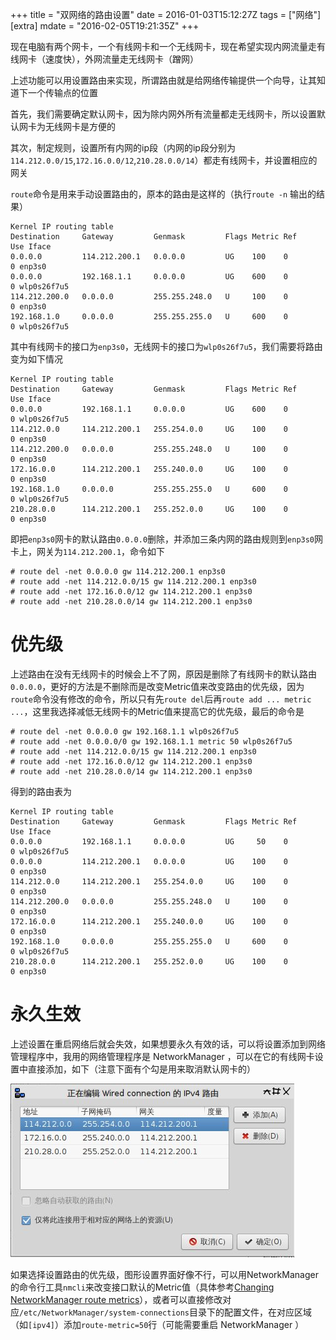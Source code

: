 +++
title = "双网络的路由设置"
date = 2016-01-03T15:12:27Z
tags = ["网络"]
[extra]
mdate = "2016-02-05T19:21:35Z"
+++

现在电脑有两个网卡，一个有线网卡和一个无线网卡，现在希望实现内网流量走有线网卡（速度快），外网流量走无线网卡（蹭网）
<!-- more -->

上述功能可以用设置路由来实现，所谓路由就是给网络传输提供一个向导，让其知道下一个传输点的位置

首先，我们需要确定默认网卡，因为除内网外所有流量都走无线网卡，所以设置默认网卡为无线网卡是方便的

其次，制定规则，设置所有内网的ip段（内网的ip段分别为`114.212.0.0/15`,`172.16.0.0/12`,`210.28.0.0/14`）都走有线网卡，并设置相应的网关

`route`命令是用来手动设置路由的，原本的路由是这样的（执行`route -n` 输出的结果）

```
Kernel IP routing table
Destination     Gateway         Genmask         Flags Metric Ref    Use Iface
0.0.0.0         114.212.200.1   0.0.0.0         UG    100    0        0 enp3s0
0.0.0.0         192.168.1.1     0.0.0.0         UG    600    0        0 wlp0s26f7u5
114.212.200.0   0.0.0.0         255.255.248.0   U     100    0        0 enp3s0
192.168.1.0     0.0.0.0         255.255.255.0   U     600    0        0 wlp0s26f7u5
```

其中有线网卡的接口为`enp3s0`，无线网卡的接口为`wlp0s26f7u5`，我们需要将路由变为如下情况

```
Kernel IP routing table
Destination     Gateway         Genmask         Flags Metric Ref    Use Iface
0.0.0.0         192.168.1.1     0.0.0.0         UG    600    0        0 wlp0s26f7u5
114.212.0.0     114.212.200.1   255.254.0.0     UG    100    0        0 enp3s0
114.212.200.0   0.0.0.0         255.255.248.0   U     100    0        0 enp3s0
172.16.0.0      114.212.200.1   255.240.0.0     UG    100    0        0 enp3s0
192.168.1.0     0.0.0.0         255.255.255.0   U     600    0        0 wlp0s26f7u5
210.28.0.0      114.212.200.1   255.252.0.0     UG    100    0        0 enp3s0
```

即把`enp3s0`网卡的默认路由`0.0.0.0`删除，并添加三条内网的路由规则到`enp3s0`网卡上，网关为`114.212.200.1`，命令如下

```
# route del -net 0.0.0.0 gw 114.212.200.1 enp3s0
# route add -net 114.212.0.0/15 gw 114.212.200.1 enp3s0
# route add -net 172.16.0.0/12 gw 114.212.200.1 enp3s0
# route add -net 210.28.0.0/14 gw 114.212.200.1 enp3s0
```

# 优先级

上述路由在没有无线网卡的时候会上不了网，原因是删除了有线网卡的默认路由`0.0.0.0`，更好的方法是不删除而是改变Metric值来改变路由的优先级，因为`route`命令没有修改的命令，所以只有先`route del`后再`route add ... metric ...`，这里我选择减低无线网卡的Metric值来提高它的优先级，最后的命令是

```
# route del -net 0.0.0.0 gw 192.168.1.1 wlp0s26f7u5
# route add -net 0.0.0.0/0 gw 192.168.1.1 metric 50 wlp0s26f7u5
# route add -net 114.212.0.0/15 gw 114.212.200.1 enp3s0
# route add -net 172.16.0.0/12 gw 114.212.200.1 enp3s0
# route add -net 210.28.0.0/14 gw 114.212.200.1 enp3s0
```
得到的路由表为

```
Kernel IP routing table
Destination     Gateway         Genmask         Flags Metric Ref    Use Iface
0.0.0.0         192.168.1.1     0.0.0.0         UG     50    0        0 wlp0s26f7u5
0.0.0.0         114.212.200.1   0.0.0.0         UG    100    0        0 enp3s0
114.212.0.0     114.212.200.1   255.254.0.0     UG    100    0        0 enp3s0
114.212.200.0   0.0.0.0         255.255.248.0   U     100    0        0 enp3s0
172.16.0.0      114.212.200.1   255.240.0.0     UG    100    0        0 enp3s0
192.168.1.0     0.0.0.0         255.255.255.0   U     600    0        0 wlp0s26f7u5
210.28.0.0      114.212.200.1   255.252.0.0     UG    100    0        0 enp3s0
```

# 永久生效

上述设置在重启网络后就会失效，如果想要永久有效的话，可以将设置添加到网络管理程序中，我用的网络管理程序是 NetworkManager ，可以在它的有线网卡设置中直接添加，如下（注意下面有个勾是用来取消默认网卡的）

![路由规则](route_rule.jpg)

如果选择设置路由的优先级，图形设置界面好像不行，可以用NetworkManager 的命令行工具`nmcli`来改变接口默认的Metric值（具体参考[Changing NetworkManager route metrics](http://blog.felipe.lessa.nom.br/?p=129)），或者可以直接修改对应`/etc/NetworkManager/system-connections`目录下的配置文件，在对应区域（如`[ipv4]`）添加`route-metric=50`行（可能需要重启 NetworkManager ）
